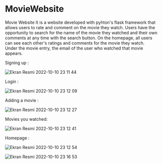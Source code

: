 # MovieWebsite
Movie Website
It is a website developed with pyhton's flask framework that allows users to rate and comment on the movie they watch.
Users have the opportunity to search for the name of the movie they watched and their own comments at any time with the search button.
On the homepage, all users can see each other's ratings and comments for the movie they watch. Under the movie entry, the email of the user who watched that movie appears.

Signing up : 


![Ekran Resmi 2022-10-10 23 11 44](https://user-images.githubusercontent.com/103145955/194944926-b1d63113-2c57-4c08-9489-c6cd96c67588.png)

Login :


![Ekran Resmi 2022-10-10 23 12 09](https://user-images.githubusercontent.com/103145955/194944966-320244f1-f6fe-4af3-93c1-581f9755b33e.png)

Adding a movie :


![Ekran Resmi 2022-10-10 23 12 27](https://user-images.githubusercontent.com/103145955/194945027-2c94f2b0-edb0-4097-9c20-8c5fc25eb76f.png)

Movies you watched:


![Ekran Resmi 2022-10-10 23 12 41](https://user-images.githubusercontent.com/103145955/194945178-d1ce64be-18d6-40a0-8f14-5e00cbad91c8.png)

Homepage : 


![Ekran Resmi 2022-10-10 23 12 54](https://user-images.githubusercontent.com/103145955/194945214-85589bc8-b4ee-4757-ac95-f45b14a3be9b.png)


![Ekran Resmi 2022-10-10 23 16 53](https://user-images.githubusercontent.com/103145955/194945588-02b07c57-6ed4-4ef6-8f76-57a3cbe34a57.png)

